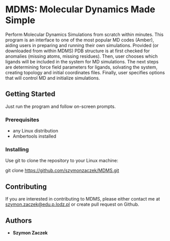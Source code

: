 # MDMS: Molecular Dynamics Made Simple

Perform Molecular Dynamics Simulations from scratch within minutes. This program is an interface to one of the most popular MD codes (Amber), aiding users in preparing and running their own simulations.
Provided (or downloaded from within MDMS) PDB structure is  at first checked for anomalies (missing atoms, missing residues). Then, user chooses which ligands will be included in the system for MD simulations. 
The next steps are determining force field parameters for ligands, solvating the system, creating topology and initial coordinates files. Finally, user specifies options that will control MD and initialize simulations.


## Getting Started

Just run the program and follow on-screen prompts.


### Prerequisites

- any Linux distribution
- Ambertools installed


### Installing

Use git to clone the repository to your Linux machine:

git clone https://github.com/szymonzaczek/MDMS.git


## Contributing

If you are interested in contributing to MDMS, please either contact me at szymon.zaczek@edu.p.lodz.pl or create pull request on Github.


## Authors

* **Szymon Zaczek** 
